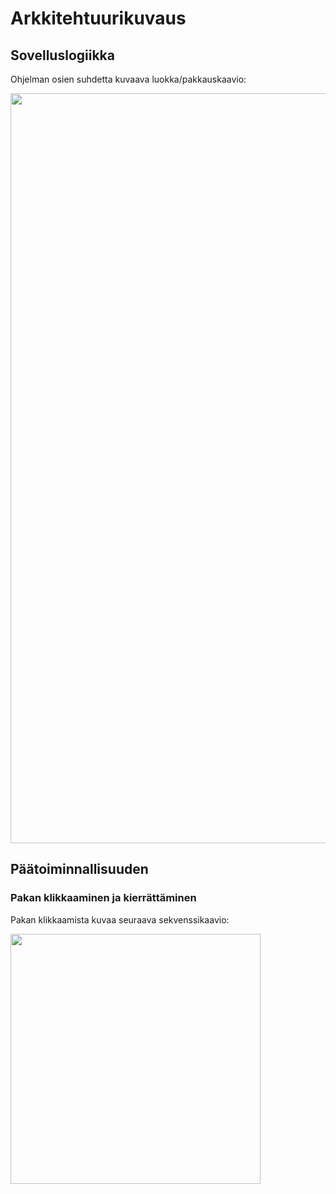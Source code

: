 # **Arkkitehtuurikuvaus**


## **Sovelluslogiikka**


Ohjelman osien suhdetta kuvaava luokka/pakkauskaavio:

<img src="https://github.com/VolmarKa/otmPasianssi/blob/master/dokumentaatio/kuvat/arkkitehtuuri.png" width="1200">


## **Päätoiminnallisuuden**

### **Pakan klikkaaminen ja kierrättäminen**

Pakan klikkaamista kuvaa seuraava sekvenssikaavio:

<img src="https://github.com/VolmarKa/otmPasianssi/blob/master/dokumentaatio/kuvat/pakanKlikkaus.png" width="400">
